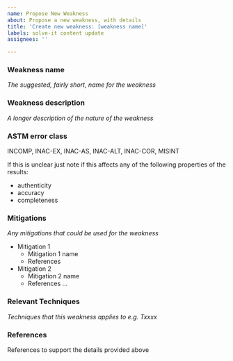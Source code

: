 ```yaml
---
name: Propose New Weakness
about: Propose a new weakness, with details
title: 'Create new weakness: [weakness name]'
labels: solve-it content update
assignees: ''

---
```


### Weakness name
*The suggested, fairly short, name for the weakness*

### Weakness description
*A longer description of the nature of the weakness*

### ASTM error class
INCOMP, INAC-EX, INAC-AS, INAC-ALT, INAC-COR, MISINT

If this is unclear just note if this affects any of the following properties of the results:
* authenticity
* accuracy
* completeness

### Mitigations
*Any mitigations that could be used for the weakness*
* Mitigation 1
  * Mitigation 1 name
  * References
* Mitigation 2
  * Mitigation 2 name
  * References
...


### Relevant Techniques
*Techniques that this weakness applies to e.g. Txxxx*

### References
References to support the details provided above
